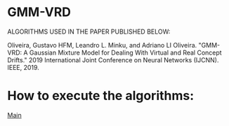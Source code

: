 # GMM-VRD
ALGORITHMS USED IN THE PAPER PUBLISHED BELOW: 

Oliveira, Gustavo HFM, Leandro L. Minku, and Adriano LI Oliveira. "GMM-VRD: A Gaussian Mixture Model for Dealing With Virtual and Real Concept Drifts." 2019 International Joint Conference on Neural Networks (IJCNN). IEEE, 2019.

# How to execute the algorithms:
[Main](https://github.com/GustavoHFMO/GMM-VRD/blob/master/Main.py)

